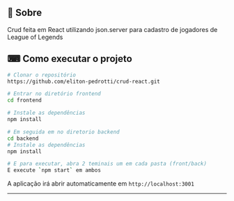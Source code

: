## 📖 Sobre 
Crud feita em React utilizando json.server para cadastro de jogadores de League of Legends
 ## ⌨ Como executar o projeto

```bash
# Clonar o repositório
https://github.com/eliton-pedrotti/crud-react.git

# Entrar no diretório frontend
cd frontend

# Instale as dependências
npm install

# Em seguida em no diretorio backend
cd backend
# Instale as dependências
npm install

# E para executar, abra 2 teminais um em cada pasta (front/back)
E execute `npm start` em ambos
```

A aplicação irá abrir automaticamente em `http://localhost:3001`

---
